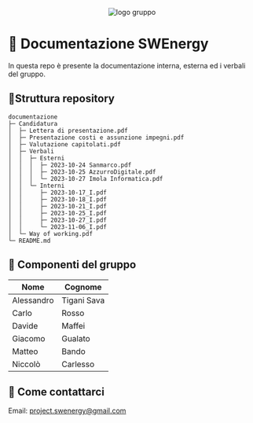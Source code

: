 <div align="center">

![logo gruppo](https://i.ibb.co/kGfKfMt/swe.png)

</div>

# 📄 Documentazione SWEnergy 
In questa repo è presente la documentazione interna, esterna ed i verbali del 
gruppo.

## 🌲Struttura repository
```
documentazione 
├─ Candidatura
│  ├─ Lettera di presentazione.pdf
│  ├─ Presentazione costi e assunzione impegni.pdf
│  ├─ Valutazione capitolati.pdf
│  ├─ Verbali
│  │  ├─ Esterni
│  │  │  ├─ 2023-10-24 Sanmarco.pdf
│  │  │  ├─ 2023-10-25 AzzurroDigitale.pdf
│  │  │  └─ 2023-10-27 Imola Informatica.pdf
│  │  └─ Interni
│  │     ├─ 2023-10-17_I.pdf
│  │     ├─ 2023-10-18_I.pdf
│  │     ├─ 2023-10-21_I.pdf
│  │     ├─ 2023-10-25_I.pdf
│  │     ├─ 2023-10-27_I.pdf
│  │     └─ 2023-11-06_I.pdf
│  └─ Way of working.pdf
└─ README.md
```
## 👥 Componenti del gruppo 

| Nome | Cognome |
| --- | --- |
| Alessandro| Tigani Sava |
| Carlo | Rosso|
| Davide | Maffei |
| Giacomo | Gualato |
| Matteo | Bando |
| Niccolò | Carlesso |

## 📨 Come contattarci 
Email: project.swenergy@gmail.com
